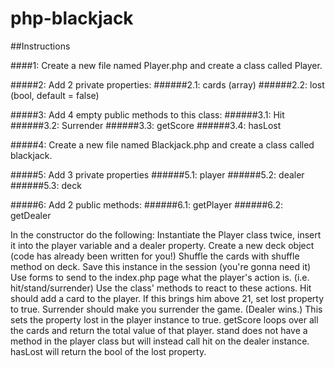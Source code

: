 # php-blackjack

##Instructions

####1: Create a new file named Player.php and create a class called Player.

#####2: Add 2 private properties:
######2.1: cards (array)
######2.2: lost (bool, default = false)

#####3: Add 4 empty public methods to this class:
######3.1: Hit
######3.2: Surrender
######3.3: getScore
######3.4: hasLost

#####4: Create a new file named Blackjack.php and create a class called blackjack.

#####5: Add 3 private properties
######5.1: player
######5.2: dealer
######5.3: deck

#####6: Add 2 public methods:
######6.1: getPlayer
######6.2: getDealer

In the constructor do the following:
Instantiate the Player class twice, insert it into the player variable and a dealer property.
Create a new deck object (code has already been written for you!)
Shuffle the cards with shuffle method on deck.
Save this instance in the session (you're gonna need it)
Use forms to send to the index.php page what the player's action is. (i.e. hit/stand/surrender)
Use the class' methods to react to these actions.
Hit should add a card to the player. If this brings him above 21, set lost property to true.
Surrender should make you surrender the game. (Dealer wins.) This sets the property lost in the player instance to true.
getScore loops over all the cards and return the total value of that player.
stand does not have a method in the player class but will instead call hit on the dealer instance.
hasLost will return the bool of the lost property.